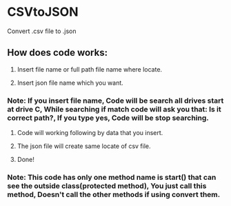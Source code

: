 # CSVtoJSON
Convert .csv file to .json


## How does code works:

1. Insert file name or full path file name where locate.

1. Insert json file name which you want.

### Note: If you insert file name, Code will be search all drives start at drive C, While searching if match code will ask you that: Is it correct path?, If you type yes, Code will be stop searching.

1. Code will working following by data that you insert.

1. The json file will create same locate of csv file.

1. Done!

### Note: This code has only one method name is start() that can see the outside class(protected method), You just call this method, Doesn't call the other methods if using convert them.
